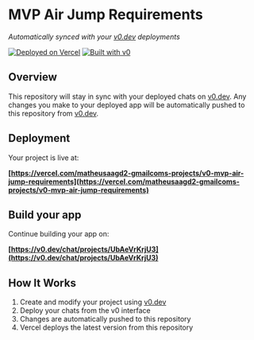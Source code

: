 # MVP Air Jump Requirements

*Automatically synced with your [v0.dev](https://v0.dev) deployments*

[![Deployed on Vercel](https://img.shields.io/badge/Deployed%20on-Vercel-black?style=for-the-badge&logo=vercel)](https://vercel.com/matheusaagd2-gmailcoms-projects/v0-mvp-air-jump-requirements)
[![Built with v0](https://img.shields.io/badge/Built%20with-v0.dev-black?style=for-the-badge)](https://v0.dev/chat/projects/UbAeVrKrjU3)

## Overview

This repository will stay in sync with your deployed chats on [v0.dev](https://v0.dev).
Any changes you make to your deployed app will be automatically pushed to this repository from [v0.dev](https://v0.dev).

## Deployment

Your project is live at:

**[https://vercel.com/matheusaagd2-gmailcoms-projects/v0-mvp-air-jump-requirements](https://vercel.com/matheusaagd2-gmailcoms-projects/v0-mvp-air-jump-requirements)**

## Build your app

Continue building your app on:

**[https://v0.dev/chat/projects/UbAeVrKrjU3](https://v0.dev/chat/projects/UbAeVrKrjU3)**

## How It Works

1. Create and modify your project using [v0.dev](https://v0.dev)
2. Deploy your chats from the v0 interface
3. Changes are automatically pushed to this repository
4. Vercel deploys the latest version from this repository